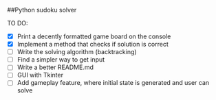 ##Python sudoku solver

TO DO:

- [x] Print a decently formatted game board on the console
- [x] Implement a method that checks if solution is correct 
- [ ] Write the solving algorithm (backtracking)
- [ ] Find a simpler way to get input
- [ ] Write a better README.md 
- [ ] GUI with Tkinter
- [ ] Add gameplay feature, where initial state is generated and user can solve